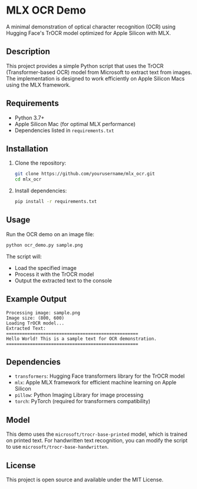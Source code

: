 # MLX OCR Demo

A minimal demonstration of optical character recognition (OCR) using Hugging Face's TrOCR model optimized for Apple Silicon with MLX.

## Description

This project provides a simple Python script that uses the TrOCR (Transformer-based OCR) model from Microsoft to extract text from images. The implementation is designed to work efficiently on Apple Silicon Macs using the MLX framework.

## Requirements

- Python 3.7+
- Apple Silicon Mac (for optimal MLX performance)
- Dependencies listed in `requirements.txt`

## Installation

1. Clone the repository:
   ```bash
   git clone https://github.com/yourusername/mlx_ocr.git
   cd mlx_ocr
   ```

2. Install dependencies:
   ```bash
   pip install -r requirements.txt
   ```

## Usage

Run the OCR demo on an image file:

```bash
python ocr_demo.py sample.png
```

The script will:
- Load the specified image
- Process it with the TrOCR model
- Output the extracted text to the console

## Example Output

```
Processing image: sample.png
Image size: (800, 600)
Loading TrOCR model...
Extracted Text:
==================================================
Hello World! This is a sample text for OCR demonstration.
==================================================
```

## Dependencies

- `transformers`: Hugging Face transformers library for the TrOCR model
- `mlx`: Apple MLX framework for efficient machine learning on Apple Silicon
- `pillow`: Python Imaging Library for image processing
- `torch`: PyTorch (required for transformers compatibility)

## Model

This demo uses the `microsoft/trocr-base-printed` model, which is trained on printed text. For handwritten text recognition, you can modify the script to use `microsoft/trocr-base-handwritten`.

## License

This project is open source and available under the MIT License.